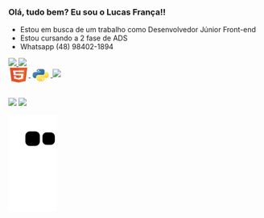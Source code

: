 ### Olá, tudo bem? Eu sou o Lucas França!!

- Estou em busca de um trabalho como Desenvolvedor Júnior Front-end 
- Estou cursando a 2 fase de ADS  
- Whatsapp (48) 98402-1894

<div>
  <a href="https://beacons.al/lucas-fra1508>">
  <img height="180em" src="https://github-readme-stats.vercel.app/api?username=lucas-fra1508&show_icons=false&theme=darkclude_all_commits=true&count_private=true"/>
  <img height="180em" src="https://github-readme-stats.vercel.app/api/top-langs/?username=lucas-fra1508act&langs_count=7&theme=dark
</div>
                           
<div style="display: inline_block"><br> 
  <img align="center" alt="Rafa-HTML" height="30" width="40" src="https://raw.githubusercontent.com/devicons/devicon/master/icons/html5/html5-original.svg">
  <img align="center" alt="Rafa-Python" height="30" width="40" src="https://raw.githubusercontent.com/devicons/devicon/master/icons/python/python-original.svg">
  <img src="https://cdn.jsdelivr.net/gh/devicons/devicon/icons/css3/css3-plain-wordmark.svg" />

  
  ##
  
 <div>
   <a href="https://instagram.com/lucas_fra23" target="_blank"><img src="https://img.shields.io/badge/-Instagram-%23E4405F?style=for-the-badge&logo=instagram&logoColor=white" target="_blank"></a>
   <a href="https://www.linkedin.com/in/lucasfrança95" target="_blank"><img src="https://img.shields.io/badge/-LinkedIn-%230077B5?style=for-the-badge&logo=linkedin&logoColor=white" target="_blank"></a>
 
 ![Snake animation](https://github.com/rafaballerini/rafaballerini/blob/output/github-contribution-grid-snake.svg)
 
</div>
